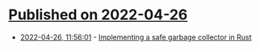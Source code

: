 # [Published on 2022-04-26](index.md)

* [2022-04-26, 11:56:01](https://news.ycombinator.com/item?id=31166368) - [Implementing a safe garbage collector in Rust](https://coredumped.dev/2022/04/11/implementing-a-safe-garbage-collector-in-rust/)
